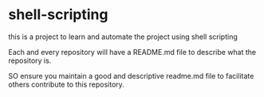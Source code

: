 # shell-scripting
this is a project to learn and automate the project using shell scripting

Each and every repository will have a README.md file to describe what the repository is.

SO ensure you maintain a good and descriptive readme.md file to facilitate others contribute to this repository.

